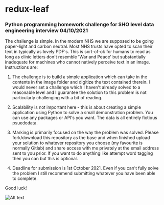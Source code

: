 # redux-leaf
### Python programming homework challenge for SHO level data engineering interview 04/10/2021

The challenge is simple. In the modern NHS we are supposed to be going paper-light and carbon neutral. Most NHS trusts have opted to scan their text in typically as lovely PDF's. This is sort-of-ok for humans to read as long as clinic letters don't resemble 'War and Peace' but substantially inadequate for machines who cannot natively perceive text in an image. Instructions are:

1) The challenge is to build a simple application which can take in the contents in the image folder and digitize the text contained therein. I would never set a challenge which I haven't already solved to a reasonable level and I guarantee the solution to this problem is not particularly challenging with a bit of reading. 

2) Scalability is not important here - this is about creating a simple application using Python to solve a small demonstration problem. You can use any packages or API's you want. The data is all entirely fictious psuedodata.

3) Marking is primarily focused on the way the problem was solved. Please fork/download this repository as the base and when finished upload your solution to whatever repository you choose (my favourite is normally Gitlab) and share access with me privately at the email address sent to you prior. If you want to do anything like attempt word tagging then you can but this is optional.

4) Deadline for submission is 1st October 2021. Even if you can't fully solve the problem I still recommend submitting whatever you have been able to complete.

Good luck!

![Alt text](https://pixy.org/src/480/4800346.jpg "Hint: I used Tesseract but you don't have to.")
